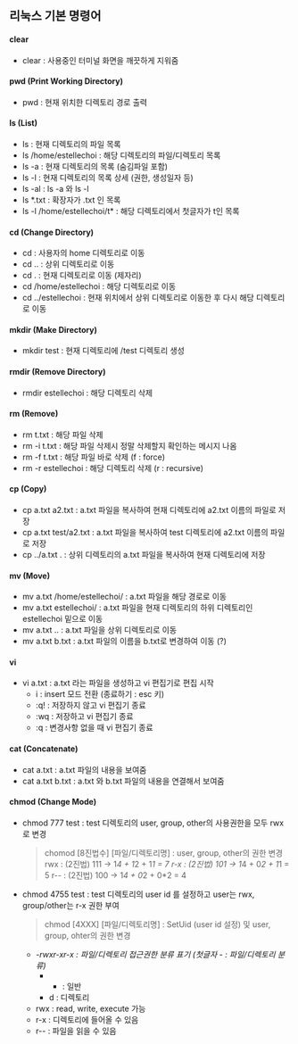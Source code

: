 ## 리눅스 기본 명령어
 #### clear
 - clear : 사용중인 터미널 화면을 깨끗하게 지워줌

 #### pwd (Print Working Directory)
  - pwd : 현재 위치한 디렉토리 경로 출력

 #### ls (List)
 - ls : 현재 디렉토리의 파일 목록
 - ls \/home\/estellechoi : 해당 디렉토리의 파일/디렉토리 목록
 - ls -a : 현재 디렉토리의 목록 (숨김파일 포함)
 - ls -l : 현재 디렉토리의 목록 상세 (권한, 생성일자 등)
 - ls -al : ls -a 와 ls -l
 - ls \*.txt : 확장자가 .txt 인 목록
 - ls -l \/home\/estellechoi\/t* : 해당 디렉토리에서 첫글자가 t인 목록

 #### cd (Change Directory)
 - cd : 사용자의 home 디렉토리로 이동
 - cd .. : 상위 디렉토리로 이동
 - cd . : 현재 디렉토리로 이동 (제자리)
 - cd \/home\/estellechoi : 해당 디렉토리로 이동
 - cd ..\/estellechoi : 현재 위치에서 상위 디렉토리로 이동한 후 다시 해당 디렉토리로 이동

 #### mkdir (Make Directory)
 - mkdir test : 현재 디렉토리에 \/test 디렉토리 생성

 #### rmdir (Remove Directory)
 - rmdir estellechoi : 해당 디렉토리 삭제

 #### rm (Remove)
 - rm t.txt : 해당 파일 삭제
 - rm -i t.txt : 해당 파일 삭제시 정말 삭제할지 확인하는 메시지 나옴
 - rm -f t.txt : 해당 파일 바로 삭제 (f : force)
 - rm -r estellechoi : 해당 디렉토리 삭제 (r : recursive)

 #### cp (Copy)
 - cp a.txt a2.txt : a.txt 파일을 복사하여 현재 디렉토리에 a2.txt 이름의 파일로 저장
 - cp a.txt test\/a2.txt : a.txt 파일을 복사하여 test 디렉토리에 a2.txt 이름의 파일로 저장
 - cp ..\/a.txt . : 상위 디렉토리의 a.txt 파일을 복사하여 현재 디렉토리에 저장

 #### mv (Move)
 - mv a.txt \/home\/estellechoi\/ : a.txt 파일을 해당 경로로 이동
 - mv a.txt estellechoi\/ : a.txt 파일을 현재 디렉토리의 하위 디렉토리인 estellechoi 밑으로 이동
 - mv a.txt .. : a.txt 파일을 상위 디렉토리로 이동
 - mv a.txt b.txt : a.txt 파일의 이름을 b.txt로 변경하여 이동 (?)

 #### vi
 - vi a.txt : a.txt 라는 파일을 생성하고 vi 편집기로 편집 시작
    - i : insert 모드 전환 (종료하기 : esc 키)
    - :q! : 저장하지 않고 vi 편집기 종료
    - :wq : 저장하고 vi 편집기 종료
    - :q : 변경사항 없을 때 vi 편집기 종료

 #### cat (Concatenate)
 - cat a.txt : a.txt 파일의 내용을 보여줌
 - cat a.txt b.txt : a.txt 와 b.txt 파일의 내용을 연결해서 보여줌

 #### chmod (Change Mode)
 - chmod 777 test : test 디렉토리의 user, group, other의 사용권한을 모두 rwx로 변경
    > chomod [8진법수] [파일/디렉토리명] : user, group, other의 권한 변경
    > rwx : (2진법) 111 → 1*4 + 1*2 + 1*1 = 7
    > r-x : (2진법) 101 → 1*4 + 0*2 + 1*1 = 5
    > r-- : (2진법) 100 → 1*4 + 0*2 + 0*2 = 4

 - chmod 4755 test : test 디렉토리의 user id 를 설정하고 user는 rwx, group/other는 r-x 권한 부여
    > chmod [4XXX] [파일/디렉토리명] : SetUid (user id 설정) 및 user, group, ohter의 권한 변경

    - _-rwxr-xr-x : 파일/디렉토리 접근권한 분류 표기 (첫글자 - : 파일/디렉토리 분류)_
        - - : 일반
        - d : 디렉토리
    - rwx : read, write, execute 가능
    - r-x : 디렉토리에 들어올 수 있음
    - r-- : 파일을 읽을 수 있음
